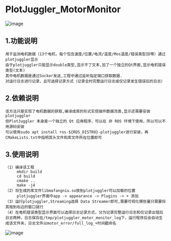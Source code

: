 # PlotJuggler_MotorMonitor
![image](https://github.com/user-attachments/assets/3da02d95-f799-4b46-95eb-914a096157b9)


## 1.功能说明
    用于监测电机数据（13个电机，每个包含速度/位置/电流/温度/Mos温度/错误类型ID等）通过plotjuggler显示
    由于plotjuggler只能显示double类型,显示不了文本,加了一个独立的Qt界面,显示电机错误类型(文本)
    其中电机数据是通过Socker发送,工程中通过监听指定端口获取数据.
    对运行日志进行记录，且可选择记录方式（记录全时完整运行日志或仅记录发生错误后的日志）
## 2.依赖说明
    该方法只是实现了电机数据的获取,编译成库的形式实现插件数据流类,显示还需要安装plotjuggler
    但PlotJuggler 本身是一个独立的 Qt 应用程序，可以在 非 ROS 环境下使用，所以可以不用源码安装
    可以使用sudo apt install ros-${ROS_DISTRO}-plotjuggler进行安装，再CMakeLists.txt中指明其头文件和库文件所在位置即可
## 3.使用说明
    （1）编译该工程
         mkdir build
         cd build
         cmake ..
         make -j4
    （2）将生成的库文件libmafangniu.so放到plotjuggler可以加载的位置
         plotjuggler界面中app -> appearance -> Plugins -> + 添加 
    （3）运行plotjuggler,Streaming选择 Data Streamer即可,需要可视化哪些量只需要将其拖到右边的窗口就行
    （4）在电机错误类型显示界面可以选择日志记录方式，分为记录完整运行日志和仅记录出错后日志两种，日志保存在/tmp/plotjuggler_motor_monitor_log下，运行程序后会自动生成该文件夹，日志文件以motor_error/full_log_+时间戳命名
   

![image](https://github.com/user-attachments/assets/507547fc-31e5-4bf7-9f2e-5a7613501aca)

